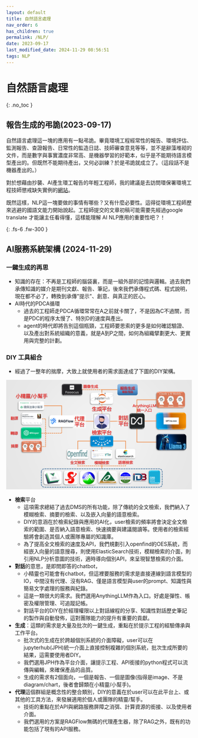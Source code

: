 ```yaml
---
layout: default
title: 自然語言處理
nav_order: 6
has_children: true
permalink: /NLP/
date: 2023-09-17
last_modified_date: 2024-11-29 08:56:51
tags: NLP
---
```


# 自然語言處理
{: .no_toc }

## 報告生成的弔詭(2023-09-17)

自然語言處理這一塊的應用有一點弔詭。畢竟環境工程經常性的報告、環境評估、監測報告、查證報告、日常性的監造日誌、技師審查意見等等，並不是辭藻堆砌的文件，而是數字與事實濃度非常高、是機器學習的好範本，似乎是不能期待語言模型產出的。但既然不能期待產出，又何必訓練？於是弔詭就成立了。（這段話不是機器產出的。）

對於想藉由抄襲、AI產生環工報告的年輕工程師，我的建議是去訪問環保署環境工程技師懲戒缺失實例的[網站](https://eric.epa.gov.tw/PeePortal/mobile/Default.aspx)。

既然這樣，NLP這一塊要做的事情有哪些？又有什麼必要性。這得從環境工程師歷來逃避的國語文能力開始說起。工程師提交的文章初稿可能需要先經過google translate 才能讓主任看得懂，這樣能理解 AI NLP應用的重要性吧？！

{: .fs-6 .fw-300 }

## AI服務系統架構 (2024-11-29)

### 一鍵生成的再思

- 知識的存在：不再是工程師的腦袋裏，而是一組外部的記憶與邏輯。過去我們承傳知識的媒介是期刊文獻、報告、筆記，後來我們承傳程式碼、程式說明，現在都不必了，轉換到承傳"提示"、創意、與真正的匠心。
- AI時代的PDCA循環
  - 過去的工程師走PDCA循環常常在A之前就卡關了，不是因為C不過關，而是PDC的程序太慢了、特別D的速度與產出。
  - agent的時代即將告別這個瓶頸，工程師要思索的更多是如何確認驗證、以及產出對系統組織的意義，就是A到P之間，如何為組織擘劃更大、更實用與完整的計劃。

### DIY 工具組合

- 經過了一整年的揣摩，大致上就使用者的需求面達成了下圖的DIY架構。

![](2024-11-29-11-49-01.png)

- **檢索**平台
  - 這項需求總結了過去DMS的所有功能，除了傳統的全文檢索，我們納入了模糊檢索、摘要的檢索、以及嵌入向量的語意檢索。
  - DIY的意涵在於檢索紀錄與應用的AI化，user檢索的頻率將會決定全文檢索的範圍、是否納入語意檢索、快速摘要與建議閱讀等。使用者的檢索經驗將會創造其個人或團隊專屬的知識庫。
  - 為了提高全文檢索的速度及API，我們規劃引入openfind的OES系統，而經嵌入向量的語意搜尋，則使用ElasticSearch技術，模糊檢索的介面，則引用NLP分析意圖的技術，適時導向個別API，來呈現智慧檢索的介面。
- **對話**的意思，是即問即答的chatbot，
  - 小精靈也可能會有chatbot，但這裡要服務的需求是直接連線到語言模型的IO，中間沒有代理、沒有RAG、僅是語言模型與user的prompt、知識性與簡易文字處理的服務與紀錄。
  - 這是一類很大的需求。我們選用AnythingLLM作為入口。好處是彈性、帳密及權限管理、可追蹤記帳。
  - 對話平台的DIY在於經理權限以上對話線程的分享、知識性對話歷史筆記的製作與自動發佈，這對團隊能力的提升有重要的貢獻。
- **生成**：這類的需求是大量及批次的一鍵生成，重點在於提示工程的經驗傳承與工作平台。
  - 批次式的生成在於跨越個別系統的介面障礙，user可以在jupyterhub(JPH)統一介面上直接控制複雜的個別系統，批次生成所要的結果，這需要使用者DIY。
  - 我們選用JPH作為平台介面，讓提示工程、API銜接的python程式可以流傳與編輯，來確保產品的品質。
  - 生成的需求有2個面向，一個是報告、一個是圖像(指得是image、不是diagram/chart，後者會歸類在小精靈/小幫手)。
- **代理**這個群組是概念性的整合類別，DIY的意義在於user可以在此平台上、或其他的工具方法，來發展適用於個人或團隊的精靈/幫手。
  - 技術的重點在於API與網路服務屏障之消弭、計算資源的銜接、以及使用者介面。
  - 我們選用的方案是RAGFlow無碼的代理產生器，除了RAG之外，既有的功能包括了現有的API服務。


